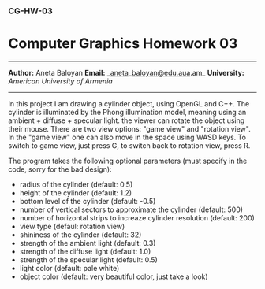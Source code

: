 ### CG-HW-03
# Computer Graphics Homework 03
***
**Author:** Aneta Baloyan
**Email:** _aneta_baloyan@edu.aua.am_
**University:** _American University of Armenia_
***
In this project I am drawing a cylinder object, using OpenGL and C++. The cylinder is illuminated by the Phong illumination model, meaning using an ambient + diffuse + specular light. the viewer can rotate the object using their mouse. There are two view options: "game view" and "rotation view". In the "game view" one can also move in the space using WASD keys. To switch to game view, just press G, to switch back to rotation view, press R. 

The program takes the following optional parameters (must specify in the code, sorry for the bad design):
- radius of the cylinder (default: 0.5)
- height of the cylinder (default: 1.2)
- bottom level of the cylinder (default: -0.5)
- number of vertical sectors to approximate the cylinder (default: 500)
- number of horizontal strips to increaze cylinder resolution (default: 200) 
- view type (defaul: rotation view)
- shininess of the cylinder (default: 32)
- strength of the ambient light (default: 0.3)
- strength of the diffuse light (default: 1.0)
- strength of the specular light (default: 0.5)
- light color (default: pale white)
- object color (default: very beautiful color, just take a look)

